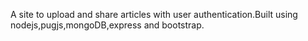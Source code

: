 A site to upload and share articles with user authentication.Built using nodejs,pugjs,mongoDB,express and bootstrap.
